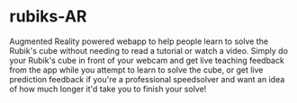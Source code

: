 rubiks-AR
=========

Augmented Reality powered webapp to help people learn to solve the Rubik's cube without needing to read a tutorial or watch a video. Simply do your Rubik's cube in front of your webcam and get live teaching feedback from the app while you attempt to learn to solve the cube, or get live prediction feedback if you're a professional speedsolver and want an idea of how much longer it'd take you to finish your solve!
